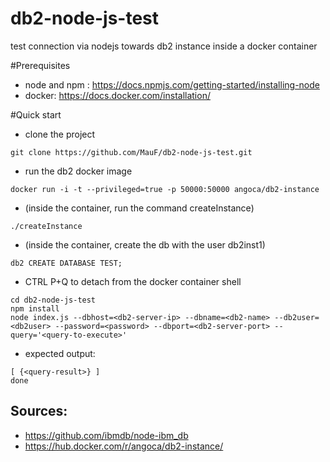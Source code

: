 # db2-node-js-test
test connection via nodejs towards db2 instance inside a docker container

#Prerequisites

* node and npm : https://docs.npmjs.com/getting-started/installing-node
* docker: https://docs.docker.com/installation/

#Quick start

* clone the project
```
git clone https://github.com/MauF/db2-node-js-test.git
```
* run the db2 docker image
```
docker run -i -t --privileged=true -p 50000:50000 angoca/db2-instance
```
  * (inside the container, run the command createInstance)
```  
./createInstance
```
  * (inside the container, create the db with the user db2inst1)
```  
db2 CREATE DATABASE TEST;
```
* CTRL P+Q to detach from the docker container shell
```
cd db2-node-js-test
npm install
node index.js --dbhost=<db2-server-ip> --dbname=<db2-name> --db2user=<db2user> --password=<password> --dbport=<db2-server-port> --query='<query-to-execute>'
```
* expected output:
```
[ {<query-result>} ] 
done
```

## Sources:
* https://github.com/ibmdb/node-ibm_db
* https://hub.docker.com/r/angoca/db2-instance/

